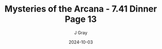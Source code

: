 ---
title: 'Mysteries of the Arcana - 7.41 Dinner Page 13'
alt: 'Mysteries of the Arcana'
date: '2024-10-03'
author: 'J Gray'
artist: 'Keira'
---